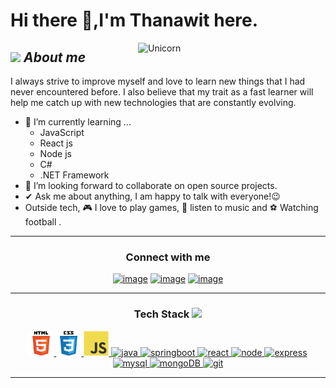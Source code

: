 # Hi there 👋,I'm Thanawit here. 

<img align="right" width=300px alt="Unicorn" src="https://media.tenor.com/q9s_XmoedE8AAAAi/piske-usagi.gif" />

## <img src="https://media.giphy.com/media/ObNTw8Uzwy6KQ/giphy.gif" width="30px">&nbsp;***About me***

I always strive to improve myself and love to
learn new things that I had never encountered
before. I also believe that my trait as a fast learner
will help me catch up with new technologies that
are constantly evolving.

- 🌱 I’m currently learning ...
  - JavaScript
  - React js
  - Node js
  - C#
  - .NET Framework
- 👯 I’m looking forward to collaborate on open source projects.
- ✔ Ask me about anything, I am happy to talk with everyone!😉<br>
- Outside tech, 🎮 I love to play games, 🎵 listen to music and ⚽ Watching football .

<hr>

<h3 align="center">Connect with me</h3>
<div align="center">

[![image](https://img.shields.io/badge/LinkedIn-0077B5?style=for-the-badge&logo=linkedin&logoColor=white)](https://www.linkedin.com/in/thanawit/)
[![image](https://img.shields.io/badge/Instagram-E4405F?style=for-the-badge&logo=instagram&logoColor=white)](https://www.instagram.com/m1_tnw/)
[![image](https://img.shields.io/badge/Gmail-D14836?style=for-the-badge&logo=gmail&logoColor=white)](mailto:mingthanawit08@gmail.com)
  
</div>

<hr>

<h3 align="center">Tech Stack <img src = "https://media2.giphy.com/media/QssGEmpkyEOhBCb7e1/giphy.gif?cid=ecf05e47a0n3gi1bfqntqmob8g9aid1oyj2wr3ds3mg700bl&rid=giphy.gif" width = 32px> </h3>

<p align="center"> 
  <a href="https://www.w3.org/html/" target="_blank"> 
    <img src="https://raw.githubusercontent.com/devicons/devicon/master/icons/html5/html5-original-wordmark.svg" alt="html5" width="40" height="40"/> 
  </a>
  <a href="https://www.w3schools.com/css/" target="_blank"> 
    <img src="https://raw.githubusercontent.com/devicons/devicon/master/icons/css3/css3-original-wordmark.svg" alt="css3" width="40" height="40"/> 
  </a> 
  <a href="https://developer.mozilla.org/en-US/docs/Web/JavaScript" target="_blank"> 
    <img src="https://raw.githubusercontent.com/devicons/devicon/master/icons/javascript/javascript-original.svg" alt="javascript" width="40" height="40"/> 
  </a> 
  <a href="https://www.w3schools.com/java/default.asp" target="_blank"> 
    <img src="https://miro.medium.com/max/720/0*h5qv9U03i4DdWmUQ.png" alt="java" width="60" height="40"/> 
  </a>
  <a href="https://spring.io/projects/spring-boot" target="_blank"> 
    <img src="https://miro.medium.com/max/640/1*gxXLMIuJDHCH7fwIgEP1cg.png" alt="springboot" width="60" height="40"/> 
  </a>
  <a href="https://reactjs.org/" target="_blank"> 
    <img src="https://upload.wikimedia.org/wikipedia/commons/a/a7/React-icon.svg" alt="react" width="40" height="40"/> 
  </a>
  <a href="https://nodejs.org/" target="_blank"> 
    <img src="https://upload.wikimedia.org/wikipedia/commons/d/d9/Node.js_logo.svg" alt="node" width="40" height="40"/> 
  </a>
  <a href="https://expressjs.com/" target="_blank"> 
    <img src="https://www.mdsoft.co.th/images/knowledge/Expressjs.png" alt="express" width="60" height="40"/> 
  </a>
  <a href="https://www.mysql.com/" target="_blank"> 
    <img src="https://zixzax.net/wp-content/uploads/2020/05/MySQL-%E0%B8%84%E0%B8%B7%E0%B8%AD%E0%B8%AD%E0%B8%B0%E0%B9%84%E0%B8%A3.png" alt="mysql" width="40" height="40"/> 
  </a>
  <a href="https://www.mongodb.com/" target="_blank"> 
    <img src="https://upload.wikimedia.org/wikipedia/commons/9/93/MongoDB_Logo.svg" alt="mongoDB" width="40" height="40"/> 
  </a>
   <a href="https://git-scm.com/" target="_blank"> 
    <img src="https://www.vectorlogo.zone/logos/git-scm/git-scm-icon.svg" alt="git" width="40" height="40"/> 
  </a>
</p>

<hr>


